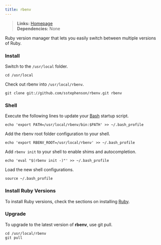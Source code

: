 ```yaml
---
title: rbenv
---
```



> **Links:** [Homepage](https://github.com/sstephenson/rbenv)  
> **Dependencies:** None  


Ruby version manager that lets you easily switch between multiple versions of Ruby.


### Install

Switch to the `/usr/local` folder.

	cd /usr/local

Check out rbenv into `/usr/local/rbenv`.

	git clone git://github.com/sstephenson/rbenv.git rbenv


### Shell

Execute the following lines to update your [Bash](http://en.wikipedia.org/wiki/Bash_%28Unix_shell%29) startup script.

	echo 'export PATH=/usr/local/rbenv/bin:$PATH' >> ~/.bash_profile

Add the rbenv root folder configuration to your shell.

	echo 'export RBENV_ROOT=/usr/local/rbenv' >> ~/.bash_profile

Add `rbenv init` to your shell to enable shims and autocompletion.

	echo 'eval "$(rbenv init -)"' >> ~/.bash_profile

Load the new shell configurations.

	source ~/.bash_profile


### Install Ruby Versions

To install Ruby versions, check the sections on installing [Ruby](/ruby/).


### Upgrade

To upgrade to the latest version of **rbenv**, use git pull.

	cd /usr/local/rbenv
	git pull
